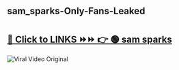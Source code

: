 
 ## sam_sparks-Only-Fans-Leaked

# <h2><a href="https://clipsfans.com/sam_sparks&ref=git">🔗 Click to LINKS ⏩⏩ 👉 🟢 sam sparks </a></h2>

<a href="https://clipsfans.com/sam_sparks&ref=git" rel="nofollow" data-target="animated-image.originalLink"><img src="https://i.ibb.co.com/xMMVF88/686577567.gif" alt="Viral Video Original" style="max-width: 100%; display: inline-block;" data-target="animated-image.originalImage"></a>

